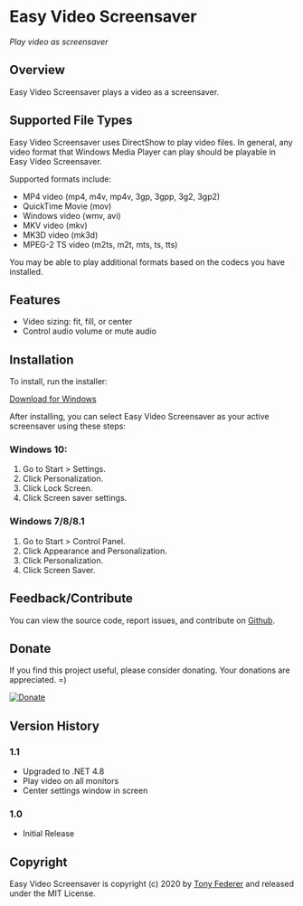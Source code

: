 ﻿# Easy Video Screensaver

*Play video as screensaver*

## Overview

Easy Video Screensaver plays a video as a screensaver.

## Supported File Types

Easy Video Screensaver uses DirectShow to play video files.  In general, any 
video format that Windows Media Player can play should be playable in Easy 
Video Screensaver. 

Supported formats include:

- MP4 video (mp4, m4v, mp4v, 3gp, 3gpp, 3g2, 3gp2)
- QuickTime Movie (mov)
- Windows video (wmv, avi)
- MKV video (mkv)
- MK3D video (mk3d)
- MPEG-2 TS video (m2ts, m2t, mts, ts, tts)

You may be able to play additional formats based on the codecs you have 
installed.

## Features

- Video sizing: fit, fill, or center
- Control audio volume or mute audio

## Installation

To install, run the installer:

[Download for Windows](https://github.com/tonyfederer/EasyVideoScreensaver/releases/download/v1.0/EasyVideoScreensaverSetup.zip)

After installing, you can select Easy Video Screensaver as your active screensaver 
using these steps:

### Windows 10:

1. Go to Start > Settings.
2. Click Personalization.
3. Click Lock Screen.
4. Click Screen saver settings.

### Windows 7/8/8.1

1. Go to Start > Control Panel.
2. Click Appearance and Personalization.
3. Click Personalization.
4. Click Screen Saver.

## Feedback/Contribute

You can view the source code, report issues, and contribute on [Github](https://github.com/tonyfederer/EasyVideoScreensaver).

## Donate

If you find this project useful, please consider donating.  Your donations are appreciated. =)

[![Donate](https://www.paypalobjects.com/en_US/i/btn/btn_donateCC_LG.gif)](https://www.paypal.com/cgi-bin/webscr?cmd=_s-xclick&hosted_button_id=DC96GRBH4877Q)

## Version History

### 1.1
- Upgraded to .NET 4.8
- Play video on all monitors
- Center settings window in screen

### 1.0
- Initial Release

## Copyright

Easy Video Screensaver is copyright (c) 2020 by [Tony Federer](https://github.com/tonyfederer) and released under the MIT License.